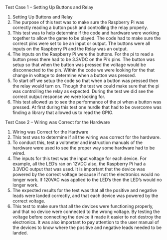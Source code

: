 Test Case 1 – Setting Up Buttons and Relay
1.	Setting Up Buttons and Relay
2.	The purpose of this test was to make sure the Raspberry Pi was correctly reading a button push and controlling the relay properly.
3.	This test was to help determine if the code and hardware were working together to allow the game to be played. The code had to make sure the correct pins were set to be an input or output. The buttons were all inputs on the Raspberry Pi and the Relay was an output.
4.	The inputs on the Raspberry Pi were the buttons. For the pi to read a button press there had to be 3.3VDC on the Pi’s pins. The button was setup so that when the button was pressed the voltage would be disconnected to the pin. Within the code we were looking for the that change in voltage to determine when a button was pressed.
5.	To start off we setup the code so that when a button was pressed then the relay would turn on. Though the test we could make sure that the pi was controlling the relay as expected. During the test we did see the correct output response we were looking for.
6.	This test allowed us to see the performance of the pi when a button was pressed. At first during this test one hurdle that had to be overcome was finding a library that allowed us to read the GPIO.

Test Case 2 – Wiring was Correct for the Hardware
1.	Wiring was Correct for the Hardware
2.	This test was to determine if all the wiring was correct for the hardware.
3.	To conduct this, test a voltmeter and instruction manuals of the hardware were used to see the proper way some hardware had to be wired.
4.	The inputs for this test was the input voltage for each device. For example, all the LED’s ran on 12VDC also, the Raspberry Pi had a 3.3VDC output that was used. It is important that the device was powered by the correct voltage because if not the electronics would no longer work. If 120VAC was applied to the LED’s then the LED’s would no longer work.
5.	The expected results for the test was that all the positive and negative leads were landed correctly, and that each device was powered by the correct voltage. 
6.	This test to make sure that all the devices were functioning properly, and that no device were connected to the wrong voltage. By testing the voltage before connecting the device it made it easier to not destroy the electronics. It was also important to pay attention to the user manual of the devices to know where the positive and negative leads needed to be landed.


